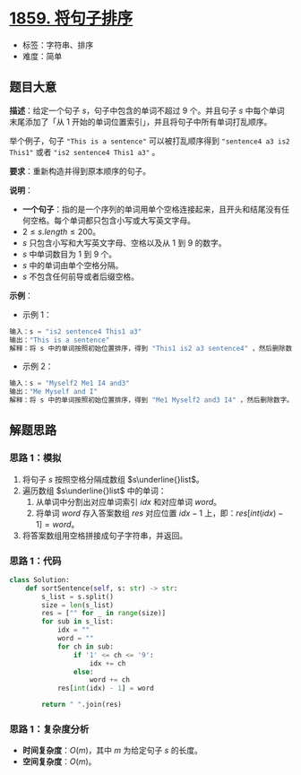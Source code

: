 # [1859. 将句子排序](https://leetcode.cn/problems/sorting-the-sentence/)

- 标签：字符串、排序
- 难度：简单

## 题目大意

**描述**：给定一个句子 $s$，句子中包含的单词不超过 $9$ 个。并且句子 $s$ 中每个单词末尾添加了「从 $1$ 开始的单词位置索引」，并且将句子中所有单词打乱顺序。

举个例子，句子 `"This is a sentence"` 可以被打乱顺序得到 `"sentence4 a3 is2 This1"` 或者 `"is2 sentence4 This1 a3"` 。

**要求**：重新构造并得到原本顺序的句子。

**说明**：

- **一个句子**：指的是一个序列的单词用单个空格连接起来，且开头和结尾没有任何空格。每个单词都只包含小写或大写英文字母。
- $2 \le s.length \le 200$。
- $s$ 只包含小写和大写英文字母、空格以及从 $1$ 到 $9$ 的数字。
- $s$ 中单词数目为 $1$ 到 $9$ 个。
- $s$ 中的单词由单个空格分隔。
- $s$ 不包含任何前导或者后缀空格。

**示例**：

- 示例 1：

```Python
输入：s = "is2 sentence4 This1 a3"
输出："This is a sentence"
解释：将 s 中的单词按照初始位置排序，得到 "This1 is2 a3 sentence4" ，然后删除数字。
```

- 示例 2：

```Python
输入：s = "Myself2 Me1 I4 and3"
输出："Me Myself and I"
解释：将 s 中的单词按照初始位置排序，得到 "Me1 Myself2 and3 I4" ，然后删除数字。
```

## 解题思路

### 思路 1：模拟

1. 将句子 $s$ 按照空格分隔成数组 $s\underline{}list$。
2. 遍历数组 $s\underline{}list$ 中的单词：
   1. 从单词中分割出对应单词索引 $idx$ 和对应单词 $word$。
   2. 将单词 $word$ 存入答案数组 $res$ 对应位置 $idx - 1$ 上，即：$res[int(idx) - 1] = word$。
3. 将答案数组用空格拼接成句子字符串，并返回。

### 思路 1：代码

```Python
class Solution:
    def sortSentence(self, s: str) -> str:
        s_list = s.split()
        size = len(s_list)
        res = ["" for _ in range(size)]
        for sub in s_list:
            idx = ""
            word = ""
            for ch in sub:
                if '1' <= ch <= '9':
                    idx += ch
                else:
                    word += ch
            res[int(idx) - 1] = word

        return " ".join(res)
```

### 思路 1：复杂度分析

- **时间复杂度**：$O(m)$，其中 $m$ 为给定句子 $s$ 的长度。
- **空间复杂度**：$O(m)$。

